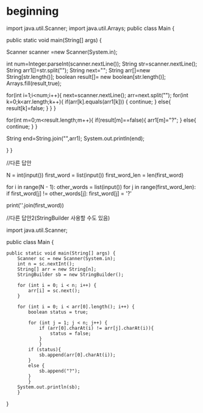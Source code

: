 # beginning

import java.util.Scanner;
import java.util.Arrays;
public class Main
{

public static void main(String[] args) {

Scanner scanner =new Scanner(System.in);

int num=Integer.parseInt(scanner.nextLine());
String str=scanner.nextLine();
String arr1[]=str.split("");
String next="";
String arr[]=new String[str.length()];
boolean result[]= new boolean[str.length()];
Arrays.fill(result,true);

for(int i=1;i<num;i++){
    next=scanner.nextLine();
    arr=next.split("");
    for(int k=0;k<arr.length;k++){
        if(arr[k].equals(arr1[k]))
        {
            continue;
        }
        else{
            result[k]=false;
        }
    }
}


for(int m=0;m<result.length;m++){
        if(result[m]==false){
        arr1[m]="?";
    }
    else{
        continue;
    }
}

String end=String.join("",arr1);
System.out.println(end);

}
}







//다른 답안

N = int(input())
first_word = list(input())
first_word_len = len(first_word)
             
for i in range(N - 1):
    other_words = list(input())
    for j in range(first_word_len):
        if first_word[j] != other_words[j]:
            first_word[j] = '?'

print(''.join(first_word))


//다른 답안2(StringBuilder 사용할 수도 있음)

import java.util.Scanner;

public class Main {

    public static void main(String[] args) {
        Scanner sc = new Scanner(System.in);
        int n = sc.nextInt();
        String[] arr = new String[n];
        StringBuilder sb = new StringBuilder();

        for (int i = 0; i < n; i++) {
            arr[i] = sc.next();
        }

        for (int i = 0; i < arr[0].length(); i++) {
            boolean status = true;

            for (int j = 1; j < n; j++) {
                if (arr[0].charAt(i) != arr[j].charAt(i)){
                    status = false;
                }
                }
            if (status){
                sb.append(arr[0].charAt(i));
            }
            else {
                sb.append("?");
            }
            }
        System.out.println(sb);
        }
}


